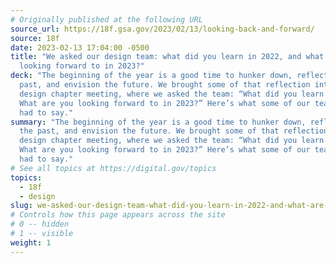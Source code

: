 ```yaml
---
# Originally published at the following URL
source_url: https://18f.gsa.gov/2023/02/13/looking-back-and-forward/
source: 18f
date: 2023-02-13 17:04:00 -0500
title: "We asked our design team: what did you learn in 2022, and what are you
  looking forward to in 2023?"
deck: "The beginning of the year is a good time to hunker down, reflect on the
  past, and envision the future. We brought some of that reflection into a
  design chapter meeting, where we asked the team: “What did you learn in 2022?
  What are you looking forward to in 2023?” Here’s what some of our team members
  had to say."
summary: "The beginning of the year is a good time to hunker down, reflect on
  the past, and envision the future. We brought some of that reflection into a
  design chapter meeting, where we asked the team: “What did you learn in 2022?
  What are you looking forward to in 2023?” Here’s what some of our team members
  had to say."
# See all topics at https://digital.gov/topics
topics:
  - 18f
  - design
slug: we-asked-our-design-team-what-did-you-learn-in-2022-and-what-are-you-looking-forward-to-in-2023
# Controls how this page appears across the site
# 0 -- hidden
# 1 -- visible
weight: 1
---
```

